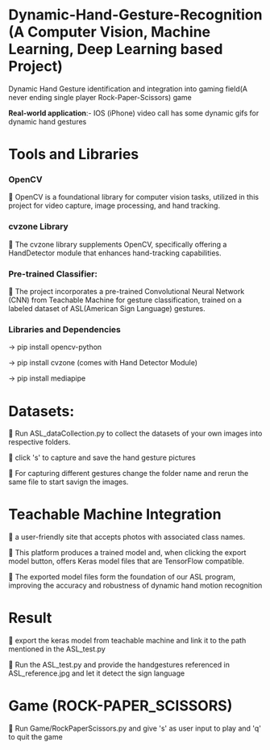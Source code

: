 # Dynamic-Hand-Gesture-Recognition (A Computer Vision, Machine Learning, Deep Learning based Project)
Dynamic Hand Gesture identification and integration into gaming field(A never ending single player Rock-Paper-Scissors) game

**Real-world application**:- IOS (iPhone) video call has some
dynamic gifs for dynamic hand gestures
# Tools and Libraries
### OpenCV
 OpenCV is a foundational library for
computer vision tasks, utilized in this project for
video capture, image processing, and hand tracking.
### cvzone Library
 The cvzone library supplements
OpenCV, specifically offering a HandDetector
module that enhances hand-tracking capabilities.
### Pre-trained Classifier: 
 The project incorporates a
pre-trained Convolutional Neural Network (CNN) from Teachable Machine
for gesture classification, trained on a labeled
dataset of ASL(American Sign Language) gestures.

### Libraries and Dependencies

-> pip install opencv-python

-> pip install cvzone (comes with Hand Detector Module)

-> pip install mediapipe

# Datasets:
 Run ASL_dataCollection.py to collect the datasets of your own images into respective folders. 

 click 's' to capture and save the hand gesture pictures

 For capturing different gestures change the folder name and rerun the same file to start savign the images.

# Teachable Machine Integration
 a user-friendly site that accepts photos with associated class names.

 This platform produces a trained model and, when clicking the export model button, offers Keras model files that are TensorFlow compatible.

 The exported model files form the foundation of our ASL program, improving the accuracy and robustness of dynamic hand motion recognition

# Result
 export the keras model from teachable machine and link it to the path mentioned in the ASL_test.py

 Run the ASL_test.py and provide the handgestures referenced in ASL_reference.jpg and let it detect the sign language
# Game (ROCK-PAPER_SCISSORS)
 Run Game/RockPaperScissors.py and give 's' as user input to play and 'q' to quit the game
